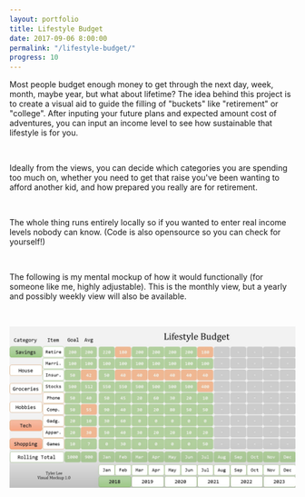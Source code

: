 ```yaml
---
layout: portfolio
title: Lifestyle Budget
date: 2017-09-06 8:00:00
permalink: "/lifestyle-budget/"
progress: 10
---
```



Most people budget enough money to get through the next day, week, month, maybe year, but what about lifetime? The idea behind this project is to create a visual aid to guide the filling of "buckets" like "retirement" or "college". After inputing your future plans and expected amount cost of adventures, you can input an income level to see how sustainable that lifestyle is for you.

<br>

Ideally from the views, you can decide which categories you are spending too much on, whether you need to get that raise you've been wanting to afford another kid, and how prepared you really are for retirement.

<br>

The whole thing runs entirely locally so if you wanted to enter real income levels nobody can know. (Code is also opensource so you can check for yourself!)

<br>

The following is my mental mockup of how it would functionally (for someone like me, highly adjustable). This is the monthly view, but a yearly and possibly weekly view will also be available.

<br>

![Mock Up](/assets/img/portfolio/lifestyle-budget/background.jpg)
